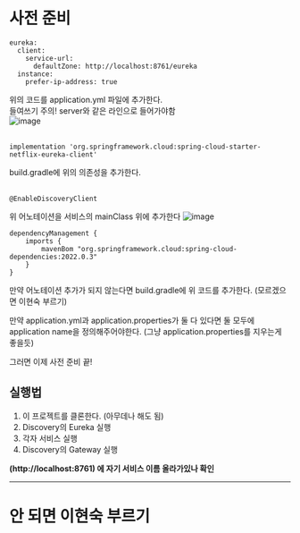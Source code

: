 # 사전 준비
```
eureka:
  client:
    service-url:
      defaultZone: http://localhost:8761/eureka
  instance:
    prefer-ip-address: true
```
위의 코드를 application.yml 파일에 추가한다. <br/>
들여쓰기 주의! server와 같은 라인으로 들어가야함 <br/>
![image](https://github.com/user-attachments/assets/8462f77b-e7dc-44e4-9df6-de221c5861fd)
<br/>
<br/>
```
implementation 'org.springframework.cloud:spring-cloud-starter-netflix-eureka-client'
```
build.gradle에 위의 의존성을 추가한다.
<br/>
<br/>
```
@EnableDiscoveryClient
```
위 어노테이션을 서비스의 mainClass 위에 추가한다
![image](https://github.com/user-attachments/assets/6440cbfc-1f52-4d6f-b1cb-0c8d6f4b9a94)
<br/>
```
dependencyManagement {
	imports {
		mavenBom "org.springframework.cloud:spring-cloud-dependencies:2022.0.3"
	}
}
```
만약 어노테이션 추가가 되지 않는다면 build.gradle에 위 코드를 추가한다. (모르겠으면 이현숙 부르기)

만약 application.yml과 application.properties가 둘 다 있다면 둘 모두에 application name을 정의해주어야한다. (그냥 application.properties를 지우는게 좋을듯)

그러면 이제 사전 준비 끝!



## 실행법
1. 이 프로젝트를 클론한다. (아무데나 해도 됨)
2. Discovery의 Eureka 실행
3. 각자 서비스 실행
4. Discovery의 Gateway 실행

**(http://localhost:8761) 에 자기 서비스 이름 올라가있나 확인**

<hr/>

# 안 되면 이현숙 부르기
